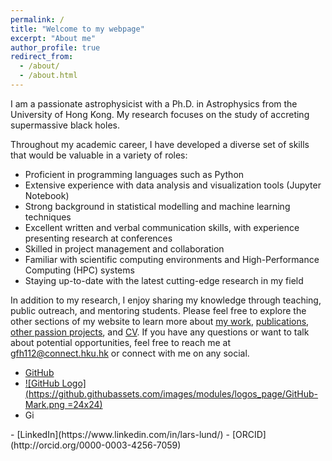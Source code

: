```yaml
---
permalink: /
title: "Welcome to my webpage"
excerpt: "About me"
author_profile: true
redirect_from: 
  - /about/
  - /about.html
---
```


I am a passionate astrophysicist with a Ph.D. in Astrophysics from the University of Hong Kong. My research focuses on the study of accreting supermassive black holes. 

Throughout my academic career, I have developed a diverse set of skills that would be valuable in a variety of roles:
- Proficient in programming languages such as Python
- Extensive experience with data analysis and visualization tools (Jupyter Notebook)
- Strong background in statistical modelling and machine learning techniques
- Excellent written and verbal communication skills, with experience presenting research at conferences
- Skilled in project management and collaboration
- Familiar with scientific computing environments and High-Performance Computing (HPC) systems
- Staying up-to-date with the latest cutting-edge research in my field


In addition to my research, I enjoy sharing my knowledge through teaching, public outreach, and mentoring students. 
Please feel free to explore the other sections of my website to learn more about [my work](https://gfh112.github.io/Lars/theory), [publications](https://gfh112.github.io/Lars/publications), [other passion projects](https://gfh112.github.io/Lars/portfolio/), and [CV](https://gfh112.github.io/Lars/cv/). If you have any questions or want to talk about potential opportunities, feel free to reach me at gfh112@connect.hku.hk or connect with me on any social.


- [GitHub](https://github.com/gfh112/)
- [![GitHub Logo](https://github.githubassets.com/images/modules/logos_page/GitHub-Mark.png =24x24)](https://github.com/gfh112/)
- <a href="https://github.com/gfh112/">
  <img src="https://github.githubassets.com/images/modules/logos_page/GitHub-Mark.png" alt="GitHub" style="height: 1em;">
</a> 
- [LinkedIn](https://www.linkedin.com/in/lars-lund/)
- [ORCID](http://orcid.org/0000-0003-4256-7059)
